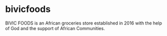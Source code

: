 # bivicfoods
BIVIC FOODS is an African groceries store established in 2016 with the help of God and the support of African Communities.
